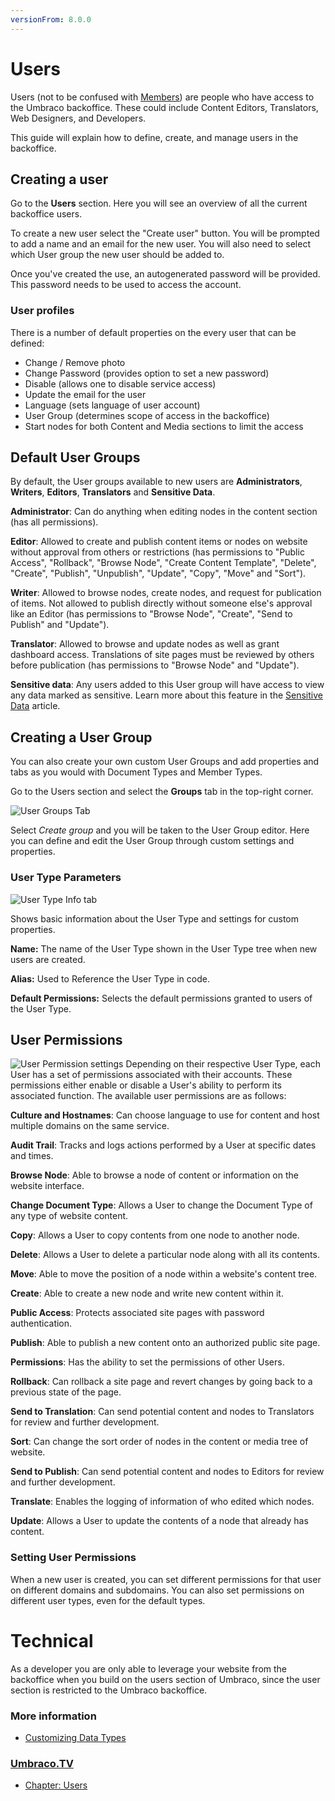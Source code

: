 ```yaml
---
versionFrom: 8.0.0
---
```


# Users

Users (not to be confused with [Members](../Members)) are people who have access to the Umbraco backoffice. These could include Content Editors, Translators, Web Designers, and Developers.

This guide will explain how to define, create, and manage users in the backoffice.

## Creating a user

Go to the **Users** section. Here you will see an overview of all the current backoffice users.

To create a new user select the "Create user" button. You will be prompted to add a name and an email for the new user. You will also need to select which User group the new user should be added to.

Once you've created the use, an autogenerated password will be provided. This password needs to be used to access the account.

### User profiles

There is a number of default properties on the every user that can be defined:

- Change / Remove photo
- Change Password (provides option to set a new password)
- Disable (allows one to disable service access)
- Update the email for the user
- Language (sets language of user account)
- User Group (determines scope of access in the backoffice)
- Start nodes for both Content and Media sections to limit the access

## Default User Groups

By default, the User groups available to new users are **Administrators**, **Writers**, **Editors**, **Translators** and **Sensitive Data**.

**Administrator**: Can do anything when editing nodes in the content section (has all permissions).

**Editor**: Allowed to create and publish content items or nodes on website without approval from others or restrictions (has permissions to "Public Access", "Rollback", "Browse Node", "Create Content Template", "Delete", "Create", "Publish", "Unpublish", "Update", "Copy", "Move" and "Sort").

**Writer**: Allowed to browse nodes, create nodes, and request for publication of items. Not allowed to publish directly without someone else's approval like an Editor (has permissions to "Browse Node", "Create", "Send to Publish" and "Update").

**Translator**: Allowed to browse and update nodes as well as grant dashboard access. Translations of site pages must be reviewed by others before publication (has permissions to "Browse Node" and "Update").

**Sensitive data**: Any users added to this User group will have access to view any data marked as sensitive. Learn more about this feature in the [Sensitive Data](../../../Reference/Security/Sensitive-Data) article.

## Creating a User Group

You can also create your own custom User Groups and add properties and tabs as you would with Document Types and Member Types.

Go to the Users section and select the **Groups** tab in the top-right corner.

![User Groups Tab](images/user-groups.png)

Select *Create group* and you will be taken to the User Group editor. Here you can define and edit the User Group through custom settings and properties.

### User Type Parameters

![User Type Info tab](images/create-user-group.png)

Shows basic information about the User Type and settings for custom properties.

__Name:__ The name of the User Type shown in the User Type tree when new users are created.

__Alias:__ Used to Reference the User Type in code.

__Default Permissions:__ Selects the default permissions granted to users of the User Type.

## User Permissions

![User Permission settings](images/User-Permissions.png)
Depending on their respective User Type, each User has a set of permissions associated with their accounts. These permissions either enable or disable a User's ability to perform its associated function. The available user permissions are as follows:

__Culture and Hostnames__: Can choose language to use for content and host multiple domains on the same service.

__Audit Trail__: Tracks and logs actions performed by a User at specific dates and times.

__Browse Node__: Able to browse a node of content or information on the website interface.

__Change Document Type__: Allows a User to change the Document Type of any type of website content.

__Copy__: Allows a User to copy contents from one node to another node.

__Delete__: Allows a User to delete a particular node along with all its contents.

__Move__: Able to move the position of a node within a website's content tree.

__Create__: Able to create a new node and write new content within it.

__Public Access__: Protects associated site pages with password authentication.

__Publish__: Able to publish a new content onto an authorized public site page.

__Permissions__: Has the ability to set the permissions of other Users.

__Rollback__: Can rollback a site page and revert changes by going back to a previous state of the page.

__Send to Translation__: Can send potential content and nodes to Translators for review and further development.

__Sort__: Can change the sort order of nodes in the content or media tree of website.

__Send to Publish__: Can send potential content and nodes to Editors for review and further development.

__Translate__: Enables the logging of information of who edited which nodes.

__Update__: Allows a User to update the contents of a node that already has content.

### Setting User Permissions

When a new user is created, you can set different permissions for that user on different domains and subdomains. You can also set permissions on different user types, even for the default types.

# Technical

As a developer you are only able to leverage your website from the backoffice when you build on the users section of Umbraco, since the user section is restricted to the Umbraco backoffice.

### More information

- [Customizing Data Types](../Data-Types/)

### [Umbraco.TV](https://umbraco.tv)

- [Chapter: Users](https://umbraco.tv/videos/umbraco-v7/content-editor/administrative-content/users/what-is-a-user/)
